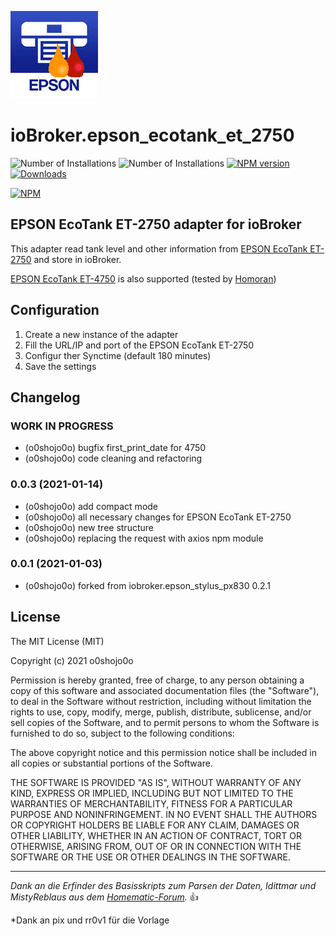 ![Logo](admin/epson_ecotank_et_2750.png)
# ioBroker.epson_ecotank_et_2750

![Number of Installations](https://iobroker.live/badges/epson_ecotank_et_2750-installed.svg?dummy=unused) ![Number of Installations](https://iobroker.live/badges/epson_ecotank_et_2750-stable.svg?dummy=unused) [![NPM version](https://img.shields.io/npm/v/iobroker.epson_ecotank_et_2750.svg?dummy=unused)](https://www.npmjs.com/package/iobroker.epson_ecotank_et_2750)
[![Downloads](https://img.shields.io/npm/dm/iobroker.epson_ecotank_et_2750.svg?dummy=unused)](https://www.npmjs.com/package/iobroker.epson_ecotank_et_2750)

[![NPM](https://nodei.co/npm/iobroker.epson_ecotank_et_2750.png?downloads=true)](https://nodei.co/npm/iobroker.epson_ecotank_et_2750/)

## EPSON EcoTank ET-2750 adapter for ioBroker

This adapter read tank level and other information from [EPSON EcoTank ET-2750](https://www.epson.de/products/printers/inkjet-printers/for-home/ecotank-et-2750) and store in ioBroker.

[EPSON EcoTank ET-4750](https://www.epson.de/products/printers/inkjet-printers/for-home/ecotank-et-4750) is also supported (tested by [Homoran](https://forum.iobroker.net/user/homoran))

## Configuration

1. Create a new instance of the adapter
2. Fill the URL/IP and port of the EPSON EcoTank ET-2750
3. Configur ther Synctime (default 180 minutes)
4. Save the settings

## Changelog
<!--
 https://github.com/AlCalzone/release-script#usage
    npm run release minor -- --all 0.9.8 -> 0.10.0
    npm run release patch -- --all 0.9.8 -> 0.9.9
    npm run release prerelease beta -- --all v0.2.1 -> v0.2.2-beta.0  
	Placeholder for the next version (at the beginning of the line):
	### __WORK IN PROGRESS__
-->
### __WORK IN PROGRESS__
* (o0shojo0o) bugfix first_print_date for 4750
* (o0shojo0o) code cleaning and refactoring

### 0.0.3 (2021-01-14)
* (o0shojo0o) add compact mode
* (o0shojo0o) all necessary changes for EPSON EcoTank ET-2750
* (o0shojo0o) new tree structure
* (o0shojo0o) replacing the request with axios npm module

### 0.0.1 (2021-01-03)
* (o0shojo0o) forked from iobroker.epson_stylus_px830 0.2.1

## License

The MIT License (MIT)

Copyright (c) 2021 o0shojo0o

Permission is hereby granted, free of charge, to any person obtaining a copy
of this software and associated documentation files (the "Software"), to deal
in the Software without restriction, including without limitation the rights
to use, copy, modify, merge, publish, distribute, sublicense, and/or sell
copies of the Software, and to permit persons to whom the Software is
furnished to do so, subject to the following conditions:

The above copyright notice and this permission notice shall be included in all
copies or substantial portions of the Software.

THE SOFTWARE IS PROVIDED "AS IS", WITHOUT WARRANTY OF ANY KIND, EXPRESS OR
IMPLIED, INCLUDING BUT NOT LIMITED TO THE WARRANTIES OF MERCHANTABILITY,
FITNESS FOR A PARTICULAR PURPOSE AND NONINFRINGEMENT. IN NO EVENT SHALL THE
AUTHORS OR COPYRIGHT HOLDERS BE LIABLE FOR ANY CLAIM, DAMAGES OR OTHER
LIABILITY, WHETHER IN AN ACTION OF CONTRACT, TORT OR OTHERWISE, ARISING FROM,
OUT OF OR IN CONNECTION WITH THE SOFTWARE OR THE USE OR OTHER DEALINGS IN THE
SOFTWARE.

---
*Dank an die Erfinder des Basisskripts zum Parsen der Daten, Idittmar und MistyReblaus aus dem [Homematic-Forum](http://homematic-forum.de/forum/viewtopic.php?f=31&t=25140).* :+1: 

*Dank an pix und rr0v1 für die Vorlage
